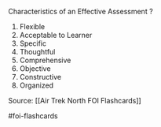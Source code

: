 Characteristics of an Effective Assessment
?
1. Flexible
2. Acceptable to Learner
3. Specific
4. Thoughtful
5. Comprehensive
6. Objective
7. Constructive
8. Organized
<!--SR:!2022-09-28,1,230-->

Source: [[Air Trek North FOI Flashcards]]

#foi-flashcards